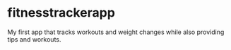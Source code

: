 # fitnesstrackerapp
My first app that tracks workouts and weight changes while also providing tips and workouts.
